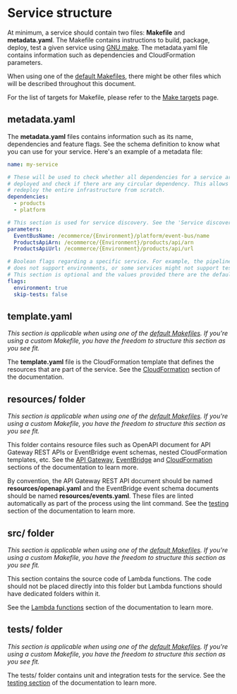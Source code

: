 Service structure
=================

At minimum, a service should contain two files: __Makefile__ and __metadata.yaml__. The Makefile contains instructions to build, package, deploy, test a given service using [GNU make](https://www.gnu.org/software/make/). The metadata.yaml file contains information such as dependencies and CloudFormation parameters.

When using one of the [default Makefiles](../shared/makefiles/), there might be other files which will be described throughout this document.

For the list of targets for Makefile, please refer to the [Make targets](make_targets.md) page.

## metadata.yaml

The __metadata.yaml__ files contains information such as its name, dependencies and feature flags. See the schema definition to know what you can use for your service. Here's an example of a metadata file:

```yaml
name: my-service

# These will be used to check whether all dependencies for a service are
# deployed and check if there are any circular dependency. This allows to
# redeploy the entire infrastructure from scratch.
dependencies:
  - products
  - platform

# This section is used for service discovery. See the 'Service discovery' page in the documentation for more information.
parameters:
  EventBusName: /ecommerce/{Environment}/platform/event-bus/name
  ProductsApiArn: /ecommerce/{Environment}/products/api/arn
  ProductsApiUrl: /ecommerce/{Environment}/products/api/url

# Boolean flags regarding a specific service. For example, the pipeline service
# does not support environments, or some services might not support tests.
# This section is optional and the values provided there are the default values.
flags:
  environment: true
  skip-tests: false
```

## template.yaml

_This section is applicable when using one of the [default Makefiles](../shared/makefiles/). If you're using a custom Makefile, you have the freedom to structure this section as you see fit._

The __template.yaml__ file is the CloudFormation template that defines the resources that are part of the service. See the [CloudFormation](cloudformation.md) section of the documentation.

## resources/ folder

_This section is applicable when using one of the [default Makefiles](../shared/makefiles/). If you're using a custom Makefile, you have the freedom to structure this section as you see fit._

This folder contains resource files such as OpenAPI document for API Gateway REST APIs or EventBridge event schemas, nested CloudFormation templates, etc. See the [API Gateway](api_gateway.md), [EventBridge](eventbridge.md) and [CloudFormation](cloudformation.md) sections of the documentation to learn more.

By convention, the API Gateway REST API document should be named __resources/openapi.yaml__ and the EventBridge event schema documents should be named __resources/events.yaml__. These files are linted automatically as part of the process using the lint command. See the [testing](testing.md) section of the documentation to learn more.

## src/ folder

_This section is applicable when using one of the [default Makefiles](../shared/makefiles/). If you're using a custom Makefile, you have the freedom to structure this section as you see fit._

This section contains the source code of Lambda functions. The code should not be placed directly into this folder but Lambda functions should have dedicated folders within it.

See the [Lambda functions](lambda_functions.md) section of the documentation to learn more.

## tests/ folder

_This section is applicable when using one of the [default Makefiles](../shared/makefiles/). If you're using a custom Makefile, you have the freedom to structure this section as you see fit._

The tests/ folder contains unit and integration tests for the service. See the [testing section](testing.md) of the documentation to learn more.